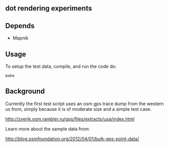 ## dot rendering experiments

## Depends

 - Mapnik

## Usage

To setup the test data, compile, and run the code do:

    make

## Background
    
Currently the first test script uses an osm gps trace dump
from the western us from, simply because it is of moderate
size and a simple test case.

http://zverik.osm.rambler.ru/gps/files/extracts/usa/index.html

Learn more about the sample data from:

http://blog.osmfoundation.org/2012/04/01/bulk-gps-point-data/
